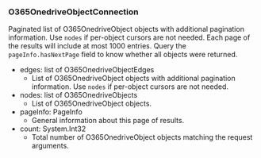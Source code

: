 ### O365OnedriveObjectConnection
Paginated list of O365OnedriveObject objects with additional pagination information. Use `nodes` if per-object cursors are not needed. Each page of the results will include at most 1000 entries. Query the `pageInfo.hasNextPage` field to know whether all objects were returned.

- edges: list of O365OnedriveObjectEdges
  - List of O365OnedriveObject objects with additional pagination information. Use `nodes` if per-object cursors are not needed.
- nodes: list of O365OnedriveObjects
  - List of O365OnedriveObject objects.
- pageInfo: PageInfo
  - General information about this page of results.
- count: System.Int32
  - Total number of O365OnedriveObject objects matching the request arguments.
